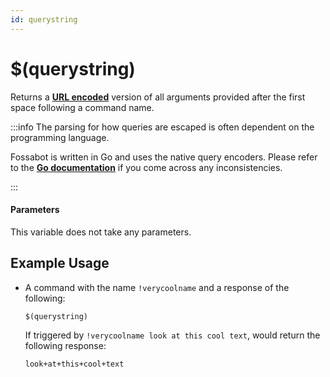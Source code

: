 ```yaml
---
id: querystring
---
```


# $(querystring)

Returns a [**URL encoded**](urlencode.md) version of all arguments provided after the first space following a command name.

:::info The parsing for how queries are escaped is often dependent on the programming language.

Fossabot is written in Go and uses the native query encoders. Please refer to the [**Go documentation**](https://pkg.go.dev/net/url#QueryEscape) if you come across any inconsistencies.

:::

#### Parameters

This variable does not take any parameters.

## Example Usage

* A command with the name `!verycoolname` and a response of the following:

    ```
    $(querystring)
    ```

    If triggered by `!verycoolname look at this cool text`, would return the following response:

    ```
    look+at+this+cool+text
    ```
